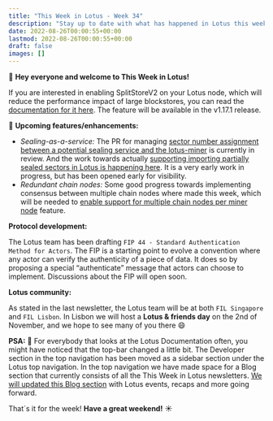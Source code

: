 ```yaml
---
title: "This Week in Lotus - Week 34"
description: "Stay up to date with what has happened in Lotus this week"
date: 2022-08-26T00:00:55+00:00
lastmod: 2022-08-26T00:00:55+00:00
draft: false
images: []
---
```


:wave: **Hey everyone and welcome to This Week in Lotus!**

If you are interested in enabling SplitStoreV2 on your Lotus node, which will reduce the performance impact of large blockstores, you can read the [documentation for it here](https://lotus.filecoin.io/lotus/manage/chain-management/#splitstore). The feature will be available in the v1.17.1 release.

:rocket: **Upcoming features/enhancements:**
- *Sealing-as-a-service:* The PR for managing [sector number assignment between a potential sealing service and the lotus-miner](https://github.com/filecoin-project/lotus/pull/9183) is currently in review. And the work towards actually [supporting importing partially sealed sectors in Lotus is happening here](https://github.com/filecoin-project/lotus/pull/9210). It is a very early work in progress, but has been opened early for visibility.
- *Redundant chain nodes:* Some good progress towards implementing consensus between multiple chain nodes where made this week, which will be needed to [enable support for multiple chain nodes per miner node](https://github.com/filecoin-project/lotus/issues/9130) feature.

**Protocol development:**

The Lotus team has been drafting `FIP 44 - Standard Authentication Method for Actors`. The FIP is a starting point to evolve a convention where any actor can verify the authenticity of a piece of data. It does so by proposing a special “authenticate” message that actors can choose to implement. Discussions about the FIP will open soon.

**Lotus community:**

As stated in the last newsletter, the Lotus team will be at both `FIL Singapore` and `FIL Lisbon`. In Lisbon we will host a **Lotus & friends day** on the 2nd of November, and we hope to see many of you there :smile:

**PSA:** :page_with_curl: For everybody that looks at the Lotus Documentation often, you might have noticed that the top-bar changed a little bit. The Developer section in the top navigation has been moved as a sidebar section under the Lotus top navigation. In the top navigation we have made space for a Blog section that currently consists of all the This Week in Lotus newsletters. [We will updated this Blog section](https://lotus.filecoin.io/blog/) with Lotus events, recaps and more going forward.

That´s it for the week! **Have a great weekend!** :sunny:
